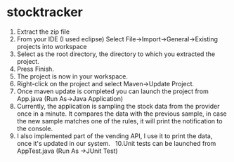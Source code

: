 # stocktracker
1. Extract the zip file
2. From your IDE (I used eclipse) Select File->Import->General->Existing projects into workspace
3. Select as the root directory, the directory to which you extracted the project.
4. Press Finish.
5. The project is now in your workspace.
6. Right-click on the project and select Maven->Update Project.
7. Once maven update is completed you can launch the project from App.java (Run As->Java Application)
8. Currently, the application is sampling the stock data from the provider once in a minute. It compares the data with the previous sample, in case the new sample matches one of the rules, it will print the notification to the console.
9. I also implemented part of the vending API, I use it to print the data, once it's updated in our system.   
10.Unit tests can be launched from AppTest.java (Run As ->JUnit Test)
